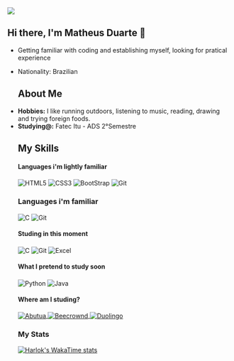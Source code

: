 <img src="https://64.media.tumblr.com/229a66fdb810f94a65a6e6815310bd0f/e807318159336286-ad/s1280x1920/807f40f0d596bdf6c597eb8e40e8616e40992634.gifv">




## Hi there, I'm Matheus Duarte 👋


- Getting familiar with coding and establishing myself, looking for pratical experience
- Nationality: Brazilian 



  ## About Me
    <li>
      <b>Hobbies:</b> I like running outdoors, listening to music, reading, drawing and trying foreign foods.
    </li>
    <li>
      <b>Studying@:</b>  Fatec Itu - ADS 2°Semestre
    </li>
    

  ## My Skills

  #### Languages i'm lightly familiar 
      
     <div style="display: inline_block">
        <img align="center" alt="HTML5" src="https://img.shields.io/badge/html5-%23E34F26.svg?style=for-the-badge&logo=html5&logoColor=white" />
        <img align="center" alt="CSS3" src="https://img.shields.io/badge/css3-%231572B6.svg?style=for-the-badge&logo=css3&logoColor=white" />
        <img align="center" alt="BootStrap" src="https://img.shields.io/badge/Bootstrap-000000?style=for-the-badge&logo=bootstrap&logoColor=white" />
        <img align="center" alt="Git" src="https://img.shields.io/badge/GIT-000000?style=for-the-badge&logo=git&logoColor=white" />
    </div>

  ### Languages i'm familiar

    <div style="display: inline_block">
      <img align="center"  alt="C" src="https://img.shields.io/badge/c-%2300599C.svg?style=for-the-badge&logo=c&logoColor=white" />
      <img align="center" alt="Git" src="https://img.shields.io/badge/GIT-000000?style=for-the-badge&logo=git&logoColor=white" />
    </div>

  #### Studing in this moment

   <div style="display: inline_block">
     <img align="center"  alt="C" src="https://img.shields.io/badge/C-000000?style=for-the-badge&logo=C&logoColor=white" />
     <img align="center" alt="Git" src="https://img.shields.io/badge/GIT-000000?style=for-the-badge&logo=git&logoColor=white" />
     <img align="center" alt="Excel" src="https://img.shields.io/badge/Microsoft_Excel-217346?style=for-the-badge&logo=microsoft-excel&logoColor=white" />
    </div>    
    
  #### What I pretend to study soon
  
   <div style="display: inline_block">
      <img align="center" alt="Python" src="https://img.shields.io/badge/python-000000?style=for-the-badge&logo=python&logoColor=white" />
      <img align="center" alt="Java" src="https://img.shields.io/badge/java-%23ED8B00.svg?style=for-the-badge&logo=openjdk&logoColor=white" />
   </div>



  #### Where am I studing?
   <div>
     <a href="https://www.bootcampdevjr.com/">
    <img align="center" alt="Abutua" src="https://img.shields.io/badge/Abutua -000000?style=for-the-badge" />
    </a>
     <a href="https://judge.beecrowd.com/pt/profile/1015755">
    <img align="center" alt="Beecrownd" src="https://img.shields.io/badge/Beecrownd-000000?style=for-the-badge" />
    </a>
     <a href="https://www.duolingo.com/learn">
    <img align="center" alt="Duolingo" src="https://img.shields.io/badge/Duolingo-%234DC730.svg?style=for-the-badge&logo=Duolingo&logoColor=white" />
    </a>
   </div>


    <div>
    
    ### My Stats
    [![Harlok's WakaTime stats](https://github-readme-stats.vercel.app/api/wakatime?username=Martins05&theme=dark&layout=compact&langs_count=5)](https://github.com/Martins-readme-stats)
    
   
    </div>

